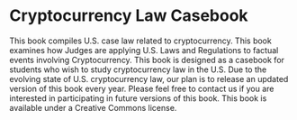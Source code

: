 # Cryptocurrency Law Casebook
This book compiles U.S. case law related to cryptocurrency.  This book examines how Judges are applying U.S. Laws and Regulations to factual events involving Cryptocurrency.  This book is designed as a casebook for students who wish to study cryptocurrency law in the U.S.  Due to the evolving state of U.S. cryptocurrency law, our plan is to release an updated version of this book every year.
Please feel free to contact us if you are interested in participating in future versions of this book.
This book is available under a Creative Commons license.
